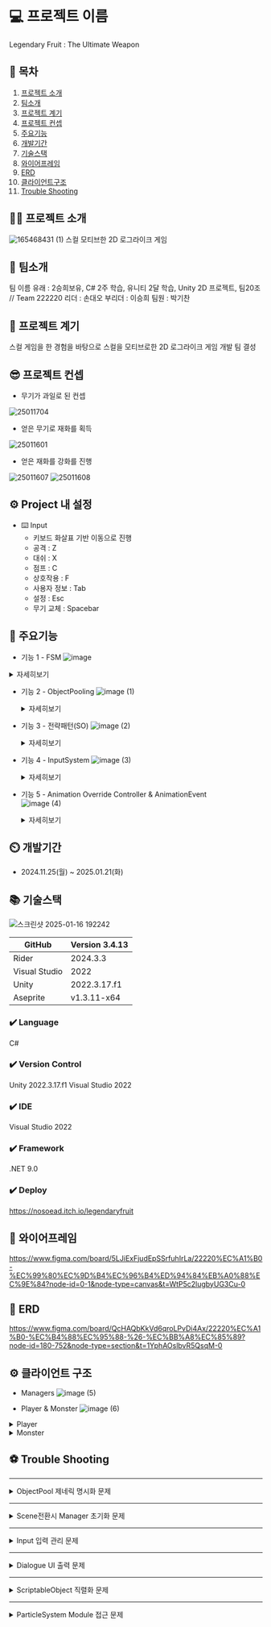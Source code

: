 
# 💻 프로젝트 이름
Legendary Fruit : The Ultimate Weapon

## 📖 목차
1. [프로젝트 소개](#-프로젝트-소개)
2. [팀소개](#-팀소개)
4. [프로젝트 계기](#-프로젝트-계기)
5. [프로젝트 컨셉](#-프로젝트-컨셉)
6. [주요기능](#-주요기능)
7. [개발기간](#%EF%B8%8F-개발기간)
8. [기술스택](#%EF%B8%8F-기술스택)
9. [와이어프레임](#-와이어프레임)
10. [ERD](#-erd)
11. [클라이언트구조](#%EF%B8%8F-클라이언트-구조)
12. [Trouble Shooting](#-trouble-shooting)
    
## 👨‍🏫 프로젝트 소개
![165468431 (1)](https://github.com/user-attachments/assets/40c2634b-013e-4fee-be80-6170ff9d7d98)
스컬 모티브한 2D 로그라이크 게임


## 👥 팀소개
팀 이름 유래 : 2승희보유, C# 2주 학습, 유니티 2달 학습, Unity 2D 프로젝트, 팀20조 // Team 222220
리더 : 손대오
부리더 : 이승희
팀원 : 박기찬

## 🤝 프로젝트 계기
스컬 게임을 한 경험을 바탕으로 스컬을 모티브로한 2D 로그라이크 게임 개발 팀 결성

## 😎 프로젝트 컨셉

- 무기가 과일로 된 컨셉
  
![25011704](https://github.com/user-attachments/assets/b2364e30-c8db-4328-bfe9-566f2d537864)


- 얻은 무기로 재화를 획득
  
![25011601](https://github.com/user-attachments/assets/ceace5ca-6db3-4e97-ba3a-ceb4299ac1b5)


- 얻은 재화를 강화를 진행

![25011607](https://github.com/user-attachments/assets/74da1fb0-0611-478c-aab7-ef2fe05a6a91)
![25011608](https://github.com/user-attachments/assets/10122835-650e-44f5-aeef-e0aae33528c3)

## ⚙️ Project 내 설정
- ⌨️ Input
    - 키보드 화살표 기반 이동으로 진행
    - 공격 : Z
    -  대쉬 : X
    -  점프 : C
    -  상호작용 : F
    -  사용자 정보 : Tab
    -  설정 : Esc
    -  무기 교체 : Spacebar

## 💜 주요기능

- 기능 1 - FSM
    ![image](https://github.com/user-attachments/assets/631bd0c3-935f-42cf-b942-fed3172a76f4)

<details>
      <summary>자세히보기</summary>
- 사용이유<br>
    플레이어나 몬스터의 상태 전환과 동작을 체계적으로 관리하고 효율적으로 제어하기 위해 사용.<br>  
- 구현방법<br>
    1. Unity 기반의 몬스터 상태 머신(State Machine) 구현으로, 몬스터의 상태(Idle, Patrolling, Attack)를 관리하며 상태 전환과 실행 로직을 포함.<br>
    2. `MonsterController`와 연동하여 상태별 행동 업데이트 및 실행, Unity의 `UnityAction`을 활용한 상태 통계 업데이트 기능 제공.
</details>

           
- 기능 2 - ObjectPooling
    ![image (1)](https://github.com/user-attachments/assets/bee96c90-ad29-412c-ab2d-901c03897cee)
  
    <details>
      <summary>자세히보기</summary>
    - 사용이유<br>
    반복되서 사용되는 오브젝트를 생성파괴하지 않고 재사용하기 위해 사용.<br>
    - 구현방법<br>
    1. PoolManager는 Unity에서 제공하는 UnityEngine.Pool을 사용하여 다양한 타입의 풀링객체를 생성, 관리, 초기화하는 기능을 제공.<br>
    2. 풀링 시스템은 GenericPooledObject를 사용해 특정 풀 타입에 대해 오브젝트를 생성, 활성화/비화성화, 제거하며, 필요한 경우 모든 풀을 초기화 하는 기능 제공.
   </details>


- 기능 3 - 전략패턴(SO)
    ![image (2)](https://github.com/user-attachments/assets/d4953358-2233-40d2-a287-6b05e151fce5)
  
    <details>
      <summary>자세히보기</summary>
    - 사용이유<br>
    몬스터의 공격 패턴과 애니메이션을 동저긍로 변경하여 다양한 몬스터 동작을 효율적으로 관리하기 위해 사용.<br>
    - 구현방법<br>
    1. MonsterSO에 RegularPatternData, PatternData를 통해 몬스터의 스탯, 공격 패턴, 애니메이션 데이터를 ScriptObejct로 관리.<br>
    2. 런타임에 SO를 주입하거나 교체하여 몬스터의 공작과 애니메이션을 동적으로 설정.
   </details>

- 기능 4 - InputSystem
    ![image (3)](https://github.com/user-attachments/assets/22fdc868-c9e9-45ba-81bf-5db23895e462)

    <details>
      <summary>자세히보기</summary>
    - 사용이유<br>
    몬스터의 공격 패턴과 애니메이션을 동저긍로 변경하여 다양한 몬스터 동작을 효율적으로 관리하기 위해 사용.<br>
    - 구현방법<br>
    1. MonsterSO에 RegularPatternData, PatternData를 통해 몬스터의 스탯, 공격 패턴, 애니메이션 데이터를 ScriptObejct로 관리.<br>
    2. 런타임에 SO를 주입하거나 교체하여 몬스터의 공작과 애니메이션을 동적으로 설정.
   </details>
  
- 기능 5 - Animation Override Controller & AnimationEvent  
    ![image (4)](https://github.com/user-attachments/assets/fa0b6a57-ce1c-4a59-8a61-0bf4afca24db)

    <details>
      <summary>자세히보기</summary>
    - 사용이유<br>
    AnimationOverrideController<br>
    - 동일한 AnimationController를 여러 몬스터에게 적용시켜 메모리 사용량을 줄이고, 애니메이션 관리 효율성을 높이기 위해서 사용<br>
    
    AnimationEvent<br>
    - 애니메이션과 게임 로직을 간단하고 직관적으로 연결하기 위해 사용<br>
    - 구현방법<br>
    1. 기존 Controller의 State에 대응해 각자의 클립을 주입<br>
       
    ![스크린샷 2025-01-19 142113](https://github.com/user-attachments/assets/42f04ba9-fce0-4167-8867-11c2f0d9f859)

    트렌지션은 유지된채 객체 생성.<br>


    2. AnimationClip에 클립에 맞는 메서드를 이벤트 설정<br>
       
    ![스크린샷 2025-01-19 143414](https://github.com/user-attachments/assets/c60e5414-7f59-4b0f-8f5e-6ecdd6b91178)

    설정한 메서드에 맞는 행동 구현 
   </details>
  

## ⏲️ 개발기간
- 2024.11.25(월) ~ 2025.01.21(화)

## 📚️ 기술스택
![스크린샷 2025-01-16 192242](https://github.com/user-attachments/assets/48a8d90c-3715-49f9-9def-ada645f6565e)

| GitHub | Version 3.4.13 |
| --- | --- |
| Rider | 2024.3.3 |
| Visual Studio | 2022 |
| Unity  | 2022.3.17.f1 |
| Aseprite  | v1.3.11-x64 |

### ✔️ Language
C#

### ✔️ Version Control
Unity 2022.3.17.f1
Visual Studio 2022

### ✔️ IDE
Visual Studio 2022

### ✔️ Framework
.NET 9.0

### ✔️ Deploy 
https://nosoead.itch.io/legendaryfruit

## 📑 와이어프레임
https://www.figma.com/board/5LJiExFjudEpSSrfuhIrLa/22220%EC%A1%B0-%EC%99%80%EC%9D%B4%EC%96%B4%ED%94%84%EB%A0%88%EC%9E%84?node-id=0-1&node-type=canvas&t=WtP5c2lugbyUG3Cu-0

## 💾 ERD
https://www.figma.com/board/QcHAQbKkVd6qroLPvDi4Ax/22220%EC%A1%B0-%EC%B4%88%EC%95%88-%26-%EC%BB%A8%EC%85%89?node-id=180-752&node-type=section&t=1YphAOslbvR5QsqM-0

## ⚙️ 클라이언트 구조
- Managers
![image (5)](https://github.com/user-attachments/assets/9edbf890-f64d-4285-ab09-d3f3f7c83545)

- Player & Monster
![image (6)](https://github.com/user-attachments/assets/4825fbcf-9a53-4a16-8f9f-2d6fffacdffe)

<details>
    <summary>Player</summary>

![image (9)](https://github.com/user-attachments/assets/48c1276e-e699-4be8-a908-ac1ed6447ce7)

</details>
<details>
    <summary>Monster</summary>

![image (8)](https://github.com/user-attachments/assets/3059a179-0a5e-4ac5-a775-0c3b0270c0bf)

</details>
      

## ⚽ Trouble Shooting
---
<details>
    <summary>ObjectPool 제네릭 명시화 문제</summary>
- 문제제기
    
 제네릭으로 생성된 ObjectPool 객체들이 명시화가 되지않아 전역적으로 같은 함수가 호출 되지 않는 문제로 게임을 다시 시도할 때 ObjectPool이 초기화가 되지 않는 문제 발생.
    
- 해결방법
    
    ```csharp
    private Dictionary<PoolType, Action> resetDictionary = new Dictionary<PoolType, Action>();
        
    //딕셔너리 추가하는 곳
    public GenericPooledObject(PoolType poolType, T prefab, bool collectionCheck, int defaultCapacity, int maxSize)
    {
        if (PoolManager.Instance.poolDictionary.ContainsKey(poolType))
        {
            return;
        }
        this.gameObjectPrefab = prefab;
        objectPoolT = new ObjectPool<T>(CreateObject, OnGetObject, OnReleaseObject, OnDestroyObject, collectionCheck, defaultCapacity, maxSize);
        if (!PoolManager.Instance.poolDictionary.ContainsKey(poolType))
        {
            PoolManager.Instance.poolDictionary.Add(poolType, objectPoolT);
            PoolManager.Instance.resetDictionary.Add(poolType, objectPoolT.Clear);
        }
    }
        
    // 사용하는 곳
     public void ResetAllObjectPool()
     {
         foreach (var pool in resetDictionary.Values)
         {
             pool();
         }
     }
    ```
    
  함수를 딕셔너리로 담아서 `UnityEngine.Pool`에서 `IObjectPool`인터페이스에서 제공하는 `Clear()`Clear()함수를 `SomeIObjectPool.Clear` 라는 함수 형태로 호출.
    
- 결과
    
    새로운 스테이지를 실행할 때, `ResetAllObjectPool`을 호출하는 것으로 ObjectPool 초기화 전역 접근이 되어 명시화가 되지 않던 문제 해결.
    
    각각의 pooling된 객체의 함수 접근에 유연성이 더 좋아짐.
</details>

---
<details>
    <summary>Scene전환시 Manager 초기화 문제</summary>
    - 문제제기
    
Awake와 Start문의 호출 순서가 일정하지 않아 Scene전환시 Manager의 초기화가 정상적으로 이뤄지지 않는 문제 발생
    
- 해결방법
    
    ```csharp
    public class SceneManagerExtension : Singleton<SceneManagerExtension>
    {
        public void LoadScene(SceneType sceneType)
        {
            ResetWork();
            SceneManager.LoadScene(sceneType.ToString());
            SceneManager.sceneLoaded += HandleSceneLoaded;
            
            void HandleSceneLoaded(Scene scene, LoadSceneMode mode)
            {
                if (scene.name == sceneType.ToString())
                {
                    scenes[(int)sceneType].Init();
                    SceneManager.sceneLoaded -= HandleSceneLoaded;
                }
            }
        }
    }
    ```

  `SceneManagerExtension` 을 만들어 `LoadScene` 에 `HandleSceneLoaded` 를 구독해서 각 씬에서 필요한 초기화를 할 수 있도록 SceneManager를 확장.
    
- 결과
    
    ```csharp
    public class OneCycleScene : BaseScene
    {
        public override void Init()
        {
            ItemManager.Instance.Init();
            StageManager.Instance.Init();
            UIManager.Instance.ForeInit();
            GameManager.Instance.Init();
            UIManager.Instance.PostInit();
            GameManager.Instance.GameStart();
            PlayerInfoManager.Instance.SetCurrency();
        }
    }
    ```
    
   씬전환시 각 싱글톤에서 필요한 초기화 순서를 정하는 것으로 초기화 오류 문제 해결.
    
   한 매니저에서 전후로 초기화 순서를 나눌 수 있어 Manager초기화의 유연성 확장.
</details>

---
<details>
    <summary>Input 입력 관리 문제</summary>
    - 문제제기<br>
     **입력 충돌 문제:**<br>
         플레이어 조작 중 UI 입력이 동시에 활성화되어 원치 않는 동작 발생.<br>
     **비활성화된 입력 이벤트 호출:**<br>
         특정 상태에서 비활성화된 입력이 여전히 호출되는 현상.
    
- 해결방법
    
    ```csharp
     public class GatherInputManager : Singleton<GatherInputManager>
     {
        protected override void Awake()
        {
            base.Awake();
            input = new PlayerInput();
     
        }
        
        public void SetInput()
        {
            input.Player.Enable();
            input.UI.Disable();
        }
    }    
    ```
    
    상태 기반 입력 제어:
    
    `GatherInputManager`의 플래그(`isPlay`, `isTab` 등)를 사용해 현재 활성화된 입력 상태를 명확히 구분.
    
    상황에 따라 `input.Player.Enable()` 또는 `input.UI.Disable()`을 명확히 호출.
    
- 결과
    
    입력 충돌이 해결되어 플레이어 조작과 UI 상호작용이 독립적으로 작동.
    
    비활성화된 입력 이벤트 호출 문제 제거로 안정적인 입력 처리 가능.
</details>

---
<details>
    <summary>Dialogue UI 출력 문제</summary>
    - 문제제기<br>
    게임 내에서 CSV 파일을 통해 NPC와 대화 데이터를 불러오고, 이를 UI에 맞게 출력하는 시스템에서 대화 UI가 제대로 표시되지 않는 경우<br>
    
- 해결방법
    
    ```csharp
    IEnumerator LoadCSV(string fileName)
    {
        string filePath = Path.Combine(Application.streamingAssetsPath, fileName);
        string result;
        if (filePath.Contains("://") || filePath.Contains(":///"))
        {
            UnityWebRequest www = new UnityWebRequest(filePath);
            www.downloadHandler = new DownloadHandlerBuffer();
            yield return www.SendWebRequest();
            result = www.downloadHandler.text;
        }
        else
        {
            result = File.ReadAllText(filePath);
        }
    
        StringReader reader = new StringReader(result);
        List<Dictionary<string, string>> data = new List<Dictionary<string, string>>();
        string[] headers = reader.ReadLine().Split(',');
    
        while (reader.Peek() != -1)
        {
            string line = reader.ReadLine();
            if (line == null) break;
            string[] fields = line.Split(',');
            Dictionary<string, string> entry = new Dictionary<string, string>();
            for (int i = 0; i < headers.Length; i++)
            {
                entry[headers[i]] = fields[i];
            }
            data.Add(entry);
        }
    
        switch (fileName)
        {
            case "Npc.csv":
                SetNpcTable(data);
                break;
            case "Dialogue.csv":
                SetDialogueTable(data);
                break;
            case "DialogueList.csv":
                SetDialogueListTable(data);
                break;
        }
    
        loadData++;
    }
    ```
    
    `LoadCSV` 메서드를 하나의 통합된 방식으로 개선하고, 각 CSV 파일 처리 로직을 공통화하여 중복을 제거
    
- 결과
    
    CSV 파일 로딩, 데이터 매핑, UI 리소스 로딩 및 UI 업데이트 로직을 점검하여 대화 시스템이 정상적으로 동작하도록 구현.
</details>

---
<details>
    <summary>ScriptableObject 직렬화 문제</summary>
    - 문제제기
    
![스크린샷 2025-01-19 134852.png](https://prod-files-secure.s3.us-west-2.amazonaws.com/83c75a39-3aba-4ba4-a792-7aefe4b07895/df5d4818-1c49-4beb-8da5-f9148dfd03dd/%EC%8A%A4%ED%81%AC%EB%A6%B0%EC%83%B7_2025-01-19_134852.png)
    
![스크린샷 2025-01-19 135855.png](https://prod-files-secure.s3.us-west-2.amazonaws.com/83c75a39-3aba-4ba4-a792-7aefe4b07895/54d54b8c-a2d2-41a6-b9ce-208d0d1a44a5/%EC%8A%A4%ED%81%AC%EB%A6%B0%EC%83%B7_2025-01-19_135855.png)
    
Unity 2022.3.17f1 버전에서 ScriptableObject에 ParticleSystem.MinMaxCurve를 
직렬화하지 못하는 문제 발생
    
- 해결방법
    
    데이터를 `List<EffectData>`로 감싸는 방식으로 직렬화 가능하게 만들었다. 이를 통해 Unity Inspector와의 호환성을 유지하면서 데이터를 처리할 수 있게 되었다.
    
    ![스크린샷 2025-01-19 135936.png](https://prod-files-secure.s3.us-west-2.amazonaws.com/83c75a39-3aba-4ba4-a792-7aefe4b07895/57d83634-8497-48e3-adfe-560292ace2b3/%EC%8A%A4%ED%81%AC%EB%A6%B0%EC%83%B7_2025-01-19_135936.png)
    
    `List<EffectData>`  캡술화를 통해 직렬화를 가능하게 하였음.
    
- 결과
    
    Unity Inspector와의 호환성을 유지하면서 데이터를 처리할 수 있게 됨
</details>

---
<details>
    <summary>ParticleSystem Module 접근 문제 </summary>
    - 문제제기
    
 ScriptableObejct에서 ParticleModule는 접근이 안되기에 다양한 파티클의 모듈에 접근이 어려운 문제 발생
    
- 해결방법
    
    ParticleHelper 을 통해 파티클의 모듈에 접근을 용이하게 만듬
    
    ![image.png](https://prod-files-secure.s3.us-west-2.amazonaws.com/83c75a39-3aba-4ba4-a792-7aefe4b07895/efbd0db5-8b71-4844-9d54-bf1c52ecb635/image.png)
    
- 결과
    
    ParticleSystem의 설정메서드를 Helper클래스에 집중시켜 함수 재사용성이 높아짐.
    Helper클래스에 집중되어있어 유지보수성 높아짐.
    
    모듈화(Modularity) 를 통해 특정모듈에 접근하는 작업이 분리되어있어 독립적으로 수정하거나 확장 가능
</details>
